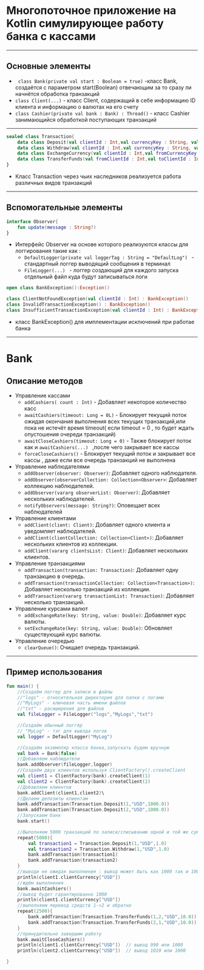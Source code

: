 # Многопоточное приложение на Kotlin симулирующее работу банка с кассами

---

## Основные элементы
- ``` class Bank(private val start : Boolean = true)``` -класс Bank, создаётся с параметром start(Boolean) отвечающим за то сразу ли начнётся обработка транзакций
- ``` class Client(...) ``` - класс Client, содержащий в себе информацию ID клиента и информацию о валютах на его счету
- ``` class Cashier(private val bank : Bank) : Thread() ``` - класс Cashier занимающийся обработкой поступающих транзакций

- - - 

```kotlin
sealed class Transaction{
    data class Deposit(val clientId : Int,val currencyKey : String, val amount : Double):Transaction()
    data class Withdraw(val clientId : Int,val currencyKey : String, val amount : Double):Transaction()
    data class ExchangeCurrency(val clientId : Int,val fromCurrencyKey : String,val toCurrencyKey : String, val amount : Double):Transaction()
    data class TransferFunds(val fromClientId : Int,val toClientId : Int,val currencyKey : String, val amount : Double):Transaction()
}
```
- Класс Transaction через чьиx наследников реализуется работа различных видов транзакций

- - -

## Вспомогательные элементы
```kotlin
interface Observer{
    fun update(message : String?)
}
```
- Интерфейс Observer на основе которого реализуются классы для логгирования такие как :
    - ```DefaultLogger(private val loggerTag : String = "DefaultLog") ``` - стандартный логгер выводящий сообщения в терминал
    - ```FileLogger(...) ``` - логгер создающий для каждого запуска отдельный файл куда будут записываться логи

```kotlin
open class BankException():Exception()

class ClientNotFoundException(val clientId : Int) : BankException()
class InvalidTransactionException() : BankException()
class InsufficientTransactionException(val clientId : Int) : BankException()
```
- класс BankException() для имплементации исключений при работае банка
- - - 
# Bank
## Описание методов
- Управление кассами
  - ```addCashiers( count : Int)``` - Добавляет некоторое количество касс
  - ```awaitCashiers(timeout: Long = 0L)``` - Блокирует текущий поток ожидая окончания выполнения всех текущих транзакций,или пока не истечёт время timeout( если timeout = 0 , то будет ждать опустошения очереди транзакций)
  - ```awaitCloseCashiers(timeout: Long = 0)``` - Также блокирует поток как и ```awaitCashiers(...) ``` ,после чего закрывает все кассы
  - ```forceCloseCashiers()``` - Блокирует текущий поток и закрывает все кассы , даже если все очередь транзакций не выполнена
- Управление наблюдателями
  - ```addObserver(observer: Observer)```: Добавляет одного наблюдателя.
  - ```addObserver(observerCollection: Collection<Observer>```: Добавляет коллекцию наблюдателей.
  - ```addObserver(vararg observerList: Observer)```: Добавляет нескольких наблюдателей.
  - ```notifyObservers(message: String?)```: Оповещает всех наблюдателей
- Управление клиентами
  - ```addClient(client: Client)```: Добавляет одного клиента и уведомляет наблюдателей.
  - ```addClient(clientCollection: Collection<Client>)```: Добавляет нескольких клиентов из коллекции.
  - ```addClient(vararg clientsList: Client)```: Добавляет нескольких клиентов.
- Управление транзакциями
  - ```addTransaction(transaction: Transaction)```: Добавляет одну транзакцию в очередь.
  - ```addTransaction(transactionCollection: Collection<Transaction>)```: Добавляет несколько транзакций из коллекции.
  - ```addTransaction(vararg transactionList: Transaction)```: Добавляет несколько транзакций.
- Управление курсами валют
  - ```addExchangeRate(key: String, value: Double)```: Добавляет курс валюты.
  - ```setExchangeRate(key: String, value: Double)```: Обновляет существующий курс валюты.
- Управление очередью
  - ```clearQueue()```: Очищает очередь транзакций.

- - -
## Пример использования
```kotlin
fun main() {
    //Создаём логгер для записи в файлы
    //"logs" - относительная директория для папки с логами
    //"MyLogs" - ключевая часть имени файлов 
    //"txt" - расиширения для файлов
    val fileLogger = FileLogger("logs","MyLogs","txt")

    //Создаём обычный логгер
    // "MyLog" - тэг для вывода логов
    val logger = DefaultLogger("MyLog")

    //Создаём экземпляр класса банка,запускать будем вручную
    val bank = Bank(false)
    //Добавляем наблюдатели
    bank.addObserver(fileLogger,logger)
    //Создаём двух клиентов используя ClientFactory().createClient
    val client1 = ClientFactory(bank).createClient(1)
    val client2 = ClientFactory(bank).createClient(2)
    //Добавляем клиентов
    bank.addClient(client1,client2)\
    //Делаем депозиты клиентам
    bank.addTransaction(Transaction.Deposit(1,"USD",1000.0))
    bank.addTransaction(Transaction.Deposit(2,"USD",1000.0))
    //Запускаем банк
    bank.start()

    //Выполняем 5000 транзакций по записи/списыванию одной и той же суммы
    repeat(5000){
        val transaction1 = Transaction.Deposit(1,"USD",1.0)
        val transaction2 = Transaction.Withdraw(1,"USD",1.0)
        bank.addTransaction(transaction1)
        bank.addTransaction(transaction2)
    }
    //выводи не ожидая выполнения : вывод может быть как 1000 так и 1001
    println(client1.clientCurrency["USD"])
    //ждём выполнения
    bank.awaitCashiers()
    //вывод будет гарантированно 1000
    println(client1.clientCurrency["USD"])
    //выполняем перевод средств 1->2 и обратно
    repeat(2500){
        bank.addTransaction(Transaction.TransferFunds(1,2,"USD",10.0))
        bank.addTransaction(Transaction.TransferFunds(2,1,"USD",10.0))
    }
    //принудительно завершим работу
    bank.awaitCloseCashiers()
    println(client1.clientCurrency["USD"])  // вывод 990 или 1000
    println(client2.clientCurrency["USD"])  // вывод 1010 или 1000

}

```
